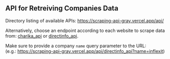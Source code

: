 ## API for Retreiving Companies Data
Directory listing of available APIs: https://scraping-api-gray.vercel.app/api/<br>

Alternatively, choose an endpoint according to each website to scrape data from: [charika_api](https://scraping-api-gray.vercel.app/api/charika_api/index) or [directinfo_api](https://scraping-api-gray.vercel.app/api/directinfo_api/index).<br>

Make sure to provide a company `name` query parameter to the URL:<br>
(e.g.: https://scraping-api-gray.vercel.app/api/directinfo_api?name=inflexit)
